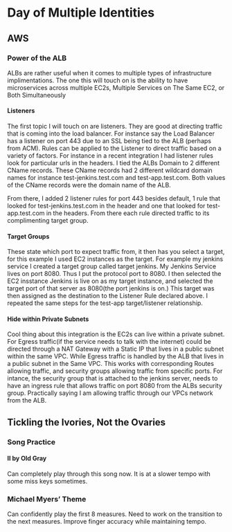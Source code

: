 # Day of Multiple Identities

## AWS

### Power of the ALB

ALBs are rather useful when it comes to multiple types of infrastructure implimentations. The one this will touch on is the ability to have microservices across multiple EC2s, Multiple Services on The Same EC2, or Both Simultaneously

#### Listeners

The first topic I will touch on are listeners. They are good at directing traffic that is coming into the load balancer. For instance say the Load Balancer has a listener on port 443 due to an SSL being tied to the ALB (perhaps from ACM). Rules can be applied to the Listener to direct traffic based on a variety of factors. For instance in a recent integration I had listener rules look for particular urls in the headers. I tied the ALBs Domain to 2 different CName records. These CName records had 2 different wildcard domain names for instance test-jenkins.test.com and test-app.test.com. Both values of the CName records were the domain name of the ALB.

From there, I added 2 listener rules for port 443 besides default, 1 rule that looked for test-jenkins.test.com in the header and one that looked for test-app.test.com in the headers. From there each rule directed traffic to its complimenting target group.

#### Target Groups

These state which port to expect traffic from, it then has you select a target, for this example I used EC2 instances as the target. For example my jenkins service I created a target group called target jenkins. My Jenkins Service lives on port 8080. Thus I put the protocol port to 8080. I then selected the EC2 insstance Jenkins is live on as my target instance, and selected the target port of that server as 8080(the port jenkins is on.) This target was then assigned as the destination to the Listener Rule declared above. I repeated the same steps for the test-app target/listener relationship.

#### Hide within Private Subnets

Cool thing about this integration is the EC2s can live within a private subnet. For Egress traffic(if the service needs to talk with the internet) could be directed through a NAT Gateway with a Static IP that lives in a public subnet within the same VPC. While Egress traffic is handled by the ALB that lives in a public subnet in the Same VPC. This works with corresponding Routes allowing traffic, and security groups allowing traffic from specific ports. For intance, the security group that is attached to the jenkins server, needs to have an ingress rule that allows traffic on port 8080 from the ALBs security group. Practically saying I am allowing traffic through our VPCs network from the ALB.

## Tickling the Ivories, Not the Ovaries

### Song Practice

#### II by Old Gray

Can completely play through this song now. It is at a slower tempo with some miss keys sometimes.

### Michael Myers’ Theme

Can confidently play the first 8 measures. Need to work on the transition to the next measures. Improve finger accuracy while maintaining tempo.

